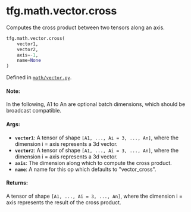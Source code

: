 <div itemscope itemtype="http://developers.google.com/ReferenceObject">
<meta itemprop="name" content="tfg.math.vector.cross" />
<meta itemprop="path" content="Stable" />
</div>

# tfg.math.vector.cross

Computes the cross product between two tensors along an axis.

``` python
tfg.math.vector.cross(
    vector1,
    vector2,
    axis=-1,
    name=None
)
```



Defined in [`math/vector.py`](https://github.com/tensorflow/graphics/blob/master/tensorflow_graphics/math/vector.py).

<!-- Placeholder for "Used in" -->

#### Note:

In the following, A1 to An are optional batch dimensions, which should be
broadcast compatible.


#### Args:

* <b>`vector1`</b>: A tensor of shape `[A1, ..., Ai = 3, ..., An]`, where the dimension
  i = axis represents a 3d vector.
* <b>`vector2`</b>: A tensor of shape `[A1, ..., Ai = 3, ..., An]`, where the dimension
  i = axis represents a 3d vector.
* <b>`axis`</b>: The dimension along which to compute the cross product.
* <b>`name`</b>: A name for this op which defaults to "vector_cross".


#### Returns:

A tensor of shape `[A1, ..., Ai = 3, ..., An]`, where the dimension i = axis
represents the result of the cross product.